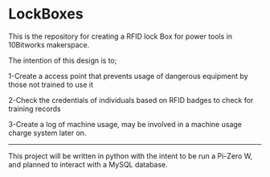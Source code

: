 # LockBoxes
This is the repository for creating a RFID lock Box for power tools in 10Bitworks makerspace.

The intention of this design is to;

1-Create a access point that prevents usage of dangerous equipment by those not trained to use it

2-Check the credentials of individuals based on RFID badges to check for training records

3-Create a log of machine usage, may be involved in a machine usage charge system later on.

------
This project will be written in python with the intent to be run a Pi-Zero W, and planned to interact with a MySQL database.
